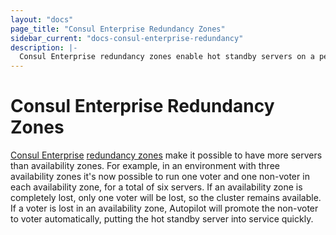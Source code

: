 ```yaml
---
layout: "docs"
page_title: "Consul Enterprise Redundancy Zones"
sidebar_current: "docs-consul-enterprise-redundancy"
description: |-
  Consul Enterprise redundancy zones enable hot standby servers on a per availability zone basis.
---
```


# Consul Enterprise Redundancy Zones

[Consul Enterprise](https://www.hashicorp.com/consul.html) [redundancy zones](https://www.consul.io/docs/guides/autopilot.html#redundancy-zones) make it possible to have more servers than availability zones. For example, in an environment with three availability zones it's now possible to run one voter and one non-voter in each availability zone, for a total of six servers. If an availability zone is completely lost, only one voter will be lost, so the cluster remains available. If a voter is lost in an availability zone, Autopilot will promote the non-voter to voter automatically, putting the hot standby server into service quickly.
